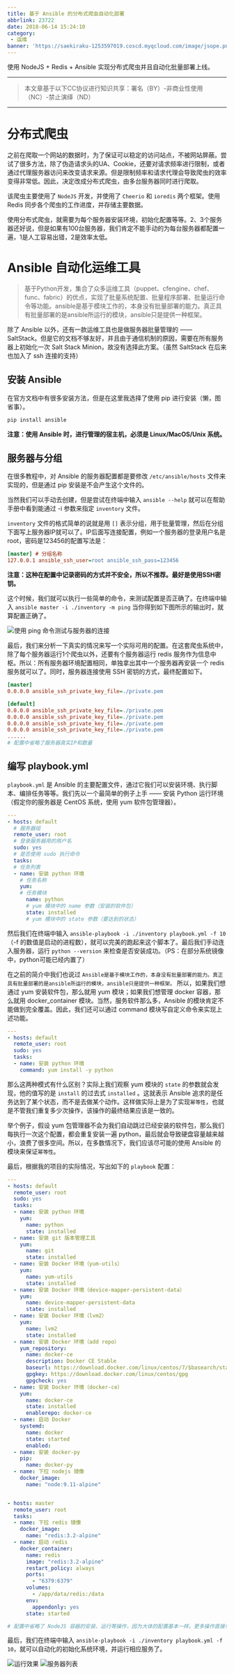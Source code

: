 ```yaml
---
title: 基于 Ansible 的分布式爬虫自动化部署
abbrlink: 23722
date: 2018-06-14 15:24:10
category: 
 - 运维
banner: 'https://saekiraku-1253597019.coscd.myqcloud.com/image/jsope.png'
---
```


使用 NodeJS + Redis + Ansible 实现分布式爬虫并且自动化批量部署上线。

<!-- more -->
---

> 本文章基于以下CC协议进行知识共享：署名（BY）-非商业性使用（NC）-禁止演绎（ND）

---

# 分布式爬虫

之前在爬取一个网站的数据时，为了保证可以稳定的访问站点，不被网站屏蔽。尝试了很多方法，除了伪造请求头的UA、Cookie，还要对请求频率进行限制，或者通过代理服务器访问来改变请求来源。但是限制频率和请求代理会导致爬虫的效率变得非常低。因此，决定改成分布式爬虫，由多台服务器同时进行爬取。

该爬虫主要使用了 `NodeJS` 开发，并使用了 `Cheerio` 和 `ioredis` 两个框架。使用 Redis 同步各个爬虫的工作进度，并存储主要数据。

使用分布式爬虫，就需要为每个服务器安装环境，初始化配置等等。2、3个服务器还好说，但是如果有100台服务器，我们肯定不能手动的为每台服务器都配置一遍，1是人工容易出错，2是效率太低。

# Ansible 自动化运维工具

> 基于Python开发，集合了众多运维工具（puppet、cfengine、chef、func、fabric）的优点，实现了批量系统配置、批量程序部署、批量运行命令等功能。ansible是基于模块工作的，本身没有批量部署的能力。真正具有批量部署的是ansible所运行的模块，ansible只是提供一种框架。

除了 Ansible 以外，还有一款运维工具也是做服务器批量管理的 —— SaltStack。但是它的文档不够友好，并且由于通信机制的原因，需要在所有服务器上初始化一次 Salt Stack Minion，故没有选择此方案。（虽然 SaltStack 在后来也加入了 ssh 连接的支持）

## 安装 Ansible

在官方文档中有很多安装方法，但是在这里我选择了使用 pip 进行安装（懒，图省事）。
```bash
pip install ansible
```

**注意：使用 Ansible 时，进行管理的宿主机，必须是 Linux/MacOS/Unix 系统。**

## 服务器与分组

在很多教程中，对 Ansible 的服务器配置都是要修改 `/etc/ansible/hosts` 文件来实现的，但是通过 pip 安装是不会产生这个文件的。

当然我们可以手动去创建，但是尝试在终端中输入 `ansible --help` 就可以在帮助手册中看到能通过 -i 参数来指定 `inventory` 文件。

`inventory` 文件的格式简单的说就是用 `[]` 表示分组，用于批量管理，然后在分组下面写上服务器IP就可以了。IP后面写连接配置，例如一个服务器的登录用户名是root，密码是123456的配置写法是：

```ini
[master] # 分组名称
127.0.0.1 ansible_ssh_user=root ansible_ssh_pass=123456
```
**注意：这种在配置中记录密码的方式并不安全，所以不推荐。最好是使用SSH密钥。**

这个时候，我们就可以执行一些简单的命令，来测试配置是否正确了。在终端中输入 `ansible master -i ./inventory -m ping` 当你得到如下图所示的输出时，就算配置正确了。

![使用 ping 命令测试与服务器的连接](https://saekiraku-1253597019.coscd.myqcloud.com/image/zd7ol.png)

最后，我们来分析一下真实的情况来写一个实际可用的配置。在这套爬虫系统中，除了每个服务器运行1个爬虫以外，还要有个服务器运行 redis 服务作为信息中枢。所以：所有服务器环境配置相同，单独拿出其中一个服务器再安装一个 redis 服务就可以了。同时，服务器连接使用 SSH 密钥的方式，最终配置如下。

```ini
[master]
0.0.0.0 ansible_ssh_private_key_file=./private.pem

[default]
0.0.0.0 ansible_ssh_private_key_file=./private.pem
0.0.0.0 ansible_ssh_private_key_file=./private.pem
0.0.0.0 ansible_ssh_private_key_file=./private.pem
0.0.0.0 ansible_ssh_private_key_file=./private.pem
......
# 配置中省略了服务器真实IP和数量
```

## 编写 playbook.yml

`playbook.yml` 是 Ansible 的主要配置文件，通过它我们可以安装环境、执行脚本、编排任务等等。我们先以一个最简单的例子上手 —— 安装 Python 运行环境（假定你的服务器是 CentOS 系统，使用 yum 软件包管理器）。

```yml
---
- hosts: default
  # 服务器组
  remote_user: root
  # 登录服务器用的用户名
  sudo: yes
  # 是否使用 sudo 执行命令
  tasks:
  # 任务列表
  - name: 安装 python 环境
    # 任务名称
    yum: 
    # 任务模块
      name: python
      # yum 模块中的 name 参数（安装的软件包）
      state: installed
      # yum 模块中的 state 参数（要达到的状态）
```

然后我们在终端中输入 `ansible-playbook -i ./inventory playbook.yml -f 10`（-f 的数值是启动的进程数），就可以完美的跑起来这个脚本了。最后我们手动连入服务器，运行 `python --version` 来检查是否安装成功。（PS：在部分系统镜像中，python可能已经内置了）

在之前的简介中我们也说过 `Ansible是基于模块工作的，本身没有批量部署的能力。真正具有批量部署的是ansible所运行的模块，ansible只是提供一种框架。` 所以，如果我们想通过 yum 安装软件包，那么就用 yum 模块；如果我们想管理 docker 容器，那么就用 docker_container 模块。当然，服务软件那么多，Ansible 的模块肯定不能做到完全覆盖。因此，我们还可以通过 command 模块写自定义命令来实现上述功能。

```yml
---
- hosts: default
  remote_user: root
  sudo: yes
  tasks:
  - name: 安装 python 环境
    command: yum install -y python
```

那么这两种模式有什么区别？实际上我们观察 yum 模块的 `state` 的参数就会发现，他的值写的是 `install` 的过去式 `installed` 。这就表示 Ansible 追求的是任务达到了某个状态，而不是去做某个动作。这样做实际上是为了实现`幂等性`，也就是不管我们重复多少次操作，该操作的最终结果应该是一致的。

举个例子，假设 yum 包管理器不会为我们自动跳过已经安装的软件包，那么我们每执行一次这个配置，都会重复安装一遍 python，最后就会导致硬盘容量越来越小，浪费了很多空间。所以，在多数情况下，我们应该尽可能的使用 Ansible 的模块来保证`幂等性`。

最后，根据我的项目的实际情况，写出如下的 `playbook` 配置：

```yml
---
- hosts: default
  remote_user: root
  sudo: yes
  tasks:
  - name: 安装 python 环境
    yum: 
      name: python
      state: installed
  - name: 安装 git 版本管理工具
    yum: 
      name: git
      state: installed
  - name: 安装 Docker 环境（yum-utils）
    yum: 
      name: yum-utils 
      state: installed
  - name: 安装 Docker 环境（device-mapper-persistent-data）
    yum: 
      name: device-mapper-persistent-data 
      state: installed
  - name: 安装 Docker 环境（lvm2）
    yum: 
      name: lvm2 
      state: installed
  - name: 安装 Docker 环境（add repo）
    yum_repository: 
      name: docker-ce
      description: Docker CE Stable
      baseurl: https://download.docker.com/linux/centos/7/$basearch/stable
      gpgkey: https://download.docker.com/linux/centos/gpg
      gpgcheck: yes
  - name: 安装 Docker 环境（docker-ce）
    yum: 
      name: docker-ce
      state: installed
      enablerepo: docker-ce
  - name: 启动 Docker
    systemd: 
      name: docker 
      state: started
      enabled: 
  - name: 安装 docker-py
    pip:
      name: docker-py
  - name: 下拉 nodejs 镜像
    docker_image: 
      name: "node:9.11-alpine"


- hosts: master
  remote_user: root
  tasks:
  - name: 下拉 redis 镜像
    docker_image: 
      name: "redis:3.2-alpine"
  - name: 启动 redis
    docker_container:
      name: redis
      image: "redis:3.2-alpine"
      restart_policy: always
      ports:
        - "6379:6379"
      volumes:
        - /app/data/redis:/data
      env: 
        appendonly: yes
      state: started

# 配置中省略了 NodeJS 容器的安装、运行等操作，因为大体的配置基本一样。更多操作直接参考官方文档即可。
```

最后，我们在终端中输入 `ansible-playbook -i ./inventory playbook.yml -f 10`，就可以自动化的初始化系统环境，并运行相应服务了。

![运行效果](https://saekiraku-1253597019.coscd.myqcloud.com/image/l5mia.png)
![服务器列表](https://saekiraku-1253597019.coscd.myqcloud.com/image/dckaf.png)